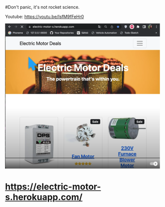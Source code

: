 #Don't panic, it's not rocket science.

Youtube: https://youtu.be/IsfM9fFeHr0

![sketch](https://github.com/stella-vir/electric-motor-s/blob/main/Screenshot_2023-05-29_at_14.11.56.png)


# https://electric-motor-s.herokuapp.com/
